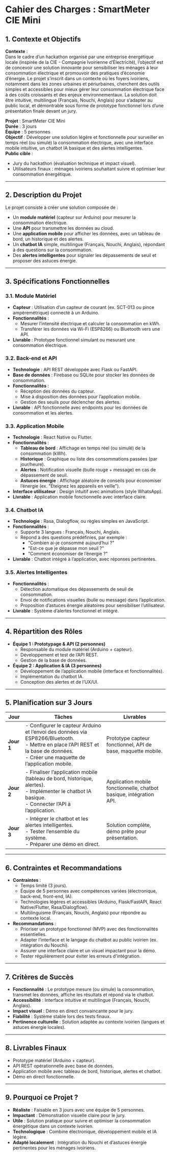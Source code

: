 # Cahier des Charges : SmartMeter CIE Mini

## 1. Contexte et Objectifs
**Contexte** :  
Dans le cadre d’un hackathon organisé par une entreprise énergétique locale (inspirée de la CIE - Compagnie Ivoirienne d’Électricité), l’objectif est de concevoir une solution innovante pour sensibiliser les ménages à leur consommation électrique et promouvoir des pratiques d’économie d’énergie. Le projet s’inscrit dans un contexte où les foyers ivoiriens, notamment dans les zones urbaines et périurbaines, cherchent des outils simples et accessibles pour mieux gérer leur consommation électrique face à des coûts croissants et des enjeux environnementaux. La solution doit être intuitive, multilingue (Français, Nouchi, Anglais) pour s’adapter au public local, et démontrable sous forme de prototype fonctionnel lors d’une présentation finale devant un jury.  

**Projet** : SmartMeter CIE Mini  
**Durée** : 3 jours  
**Équipe** : 5 personnes  
**Objectif** : Développer une solution légère et fonctionnelle pour surveiller en temps réel (ou simulé) la consommation électrique, avec une interface mobile intuitive, un chatbot IA basique et des alertes intelligentes.  
**Public cible** :  
- Jury du hackathon (évaluation technique et impact visuel).  
- Utilisateurs finaux : ménages ivoiriens souhaitant suivre et optimiser leur consommation énergétique.  

---

## 2. Description du Projet
Le projet consiste à créer une solution composée de :  
- Un **module matériel** (capteur sur Arduino) pour mesurer la consommation électrique.  
- Une **API** pour transmettre les données au cloud.  
- Une **application mobile** pour afficher les données, avec un tableau de bord, un historique et des alertes.  
- Un **chatbot IA** simple, multilingue (Français, Nouchi, Anglais), répondant à des questions sur la consommation.  
- Des **alertes intelligentes** pour signaler les dépassements de seuil et proposer des astuces énergie.

---

## 3. Spécifications Fonctionnelles
### 3.1. Module Matériel
- **Capteur** : Utilisation d’un capteur de courant (ex. SCT-013 ou pince ampèremétrique) connecté à un Arduino.  
- **Fonctionnalités** :  
  - Mesurer l’intensité électrique et calculer la consommation en kWh.  
  - Transférer les données via Wi-Fi (ESP8266) ou Bluetooth vers une API.  
- **Livrable** : Prototype fonctionnel simulant ou mesurant une consommation électrique.

### 3.2. Back-end et API
- **Technologie** : API REST développée avec Flask ou FastAPI.  
- **Base de données** : Firebase ou SQLite pour stocker les données de consommation.  
- **Fonctionnalités** :  
  - Réception des données du capteur.  
  - Mise à disposition des données pour l’application mobile.  
  - Gestion des seuils pour déclencher des alertes.  
- **Livrable** : API fonctionnelle avec endpoints pour les données de consommation et les alertes.

### 3.3. Application Mobile
- **Technologie** : React Native ou Flutter.  
- **Fonctionnalités** :  
  - **Tableau de bord** : Affichage en temps réel (ou simulé) de la consommation (kWh).  
  - **Historique** : Graphique ou liste des consommations passées (par jour/heure).  
  - **Alertes** : Notification visuelle (bulle rouge + message) en cas de dépassement de seuil.  
  - **Astuces énergie** : Affichage aléatoire de conseils pour économiser l’énergie (ex. "Éteignez les appareils en veille").  
- **Interface utilisateur** : Design intuitif avec animations (style WhatsApp).  
- **Livrable** : Application mobile fonctionnelle avec interface claire.

### 3.4. Chatbot IA
- **Technologie** : Rasa, Dialogflow, ou règles simples en JavaScript.  
- **Fonctionnalités** :  
  - Supporte 3 langues : Français, Nouchi, Anglais.  
  - Répond à des questions prédéfinies, par exemple :  
    - "Combien ai-je consommé aujourd’hui ?"  
    - "Est-ce que je dépasse mon seuil ?"  
    - "Comment économiser de l’énergie ?"  
- **Livrable** : Chatbot intégré à l’application, avec réponses pertinentes.

### 3.5. Alertes Intelligentes
- **Fonctionnalités** :  
  - Détection automatique des dépassements de seuil de consommation.  
  - Envoi de notifications visuelles (bulle ou message) dans l’application.  
  - Proposition d’astuces énergie aléatoires pour sensibiliser l’utilisateur.  
- **Livrable** : Système d’alertes fonctionnel et intégré.

---

## 4. Répartition des Rôles
- **Équipe 1 : Prototypage & API (2 personnes)**  
  - Responsable du module matériel (Arduino + capteur).  
  - Développement et test de l’API REST.  
  - Gestion de la base de données.  
- **Équipe 2 : Application & IA (3 personnes)**  
  - Développement de l’application mobile (interface et fonctionnalités).  
  - Implémentation du chatbot IA.  
  - Conception des alertes et de l’UX/UI.

---

## 5. Planification sur 3 Jours
| Jour | Tâches | Livrables |
|------|--------|-----------|
| **Jour 1** | - Configurer le capteur Arduino et l’envoi des données via ESP8266/Bluetooth. <br> - Mettre en place l’API REST et la base de données. <br> - Créer une maquette de l’application mobile. | Prototype capteur fonctionnel, API de base, maquette mobile. |
| **Jour 2** | - Finaliser l’application mobile (tableau de bord, historique, alertes). <br> - Implémenter le chatbot IA basique. <br> - Connecter l’API à l’application. | Application mobile fonctionnelle, chatbot basique, intégration API. |
| **Jour 3** | - Intégrer le chatbot et les alertes intelligentes. <br> - Tester l’ensemble du système. <br> - Préparer une démo en direct. | Solution complète, démo prête pour présentation. |

---

## 6. Contraintes et Recommandations
- **Contraintes** :  
  - Temps limité (3 jours).  
  - Équipe de 5 personnes avec compétences variées (électronique, back-end, front-end, IA).  
  - Technologies légères et accessibles (Arduino, Flask/FastAPI, React Native/Flutter, Rasa/Dialogflow).  
  - Multilinguisme (Français, Nouchi, Anglais) pour répondre au contexte local.  
- **Recommandations** :  
  - Prioriser un prototype fonctionnel (MVP) avec des fonctionnalités essentielles.  
  - Adapter l’interface et le langage du chatbot au public ivoirien (ex. intégration du Nouchi).  
  - Assurer une interface claire et un visuel impactant pour la démo.  
  - Tester régulièrement pour éviter les erreurs d’intégration.  

---

## 7. Critères de Succès
- **Fonctionnalité** : Le prototype mesure (ou simule) la consommation, transmet les données, affiche les résultats et répond via le chatbot.  
- **Accessibilité** : Interface intuitive et multilingue (Français, Nouchi, Anglais).  
- **Impact visuel** : Démo en direct convaincante pour le jury.  
- **Fiabilité** : Système stable lors des tests finaux.  
- **Pertinence culturelle** : Solution adaptée au contexte ivoirien (langues et astuces énergie locales).

---

## 8. Livrables Finaux
- Prototype matériel (Arduino + capteur).  
- API REST opérationnelle avec base de données.  
- Application mobile avec tableau de bord, historique, alertes et chatbot.  
- Démo en direct fonctionnelle.  

---

## 9. Pourquoi ce Projet ?
- **Réaliste** : Faisable en 3 jours avec une équipe de 5 personnes.  
- **Impactant** : Démonstration visuelle claire pour le jury.  
- **Utile** : Solution pratique pour suivre et optimiser la consommation énergétique dans un contexte ivoirien.  
- **Technologique** : Combine électronique, développement mobile et IA légère.  
- **Adapté localement** : Intégration du Nouchi et d’astuces énergie pertinentes pour les ménages ivoiriens.
